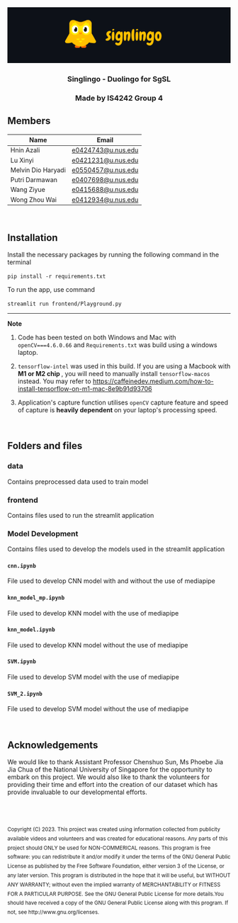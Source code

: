 <div align="center">
  <a>
    <img src="frontend/assets/signlingo-header.png" alt="Signlingo-Header">
  </a>
  <h3 align="center">Singlingo - Duolingo for SgSL </h3>
  <h3> Made by IS4242 Group 4  </h3>
</div>

## Members 

| Name      | Email |
| ----------- | ----------- |
|Hnin Azali  | e0424743@u.nus.edu |
|Lu Xinyi  | e0421231@u.nus.edu  |
|Melvin Dio Haryadi  | e0550457@u.nus.edu |
|Putri Darmawan  | e0407698@u.nus.edu |
|Wang Ziyue  | e0415688@u.nus.edu |
|Wong Zhou Wai | e0412934@u.nus.edu |

<br>

## Installation

Install the necessary packages by running the following command in the terminal

`pip install -r requirements.txt`

To run the app, use command

`streamlit run frontend/Playground.py`

---
<b> Note </b>
1. Code has been tested on both Windows and Mac with `openCV===4.6.0.66` and `Requirements.txt` was build using a windows laptop.

2. `tensorflow-intel` was used in this build. If you are using a Macbook with <b> M1 or M2 chip </b>, you will need to manually install `tensorflow-macos` instead. 
You may refer to https://caffeinedev.medium.com/how-to-install-tensorflow-on-m1-mac-8e9b91d93706

3. Application's capture function utilises `openCV` capture feature and speed of capture is <b> heavily dependent </b> on your laptop's processing speed. 

<br>

## Folders and files

### <b>data</b>

Contains preprocessed data used to train model

### <b>frontend </b>

Contains files used to run the streamlit application

### <b>Model Development </b>

Contains files used to develop the models used in the streamlit application

#### `cnn.ipynb`

File used to develop CNN model with and without the use of mediapipe

#### `knn_model_mp.ipynb`

File used to develop KNN model with the use of mediapipe

#### `knn_model.ipynb`

File used to develop KNN model without the use of mediapipe

#### `SVM.ipynb`

File used to develop SVM model with the use of mediapipe

#### `SVM_2.ipynb`

File used to develop SVM model without the use of mediapipe



<br>


## Acknowledgements

We would like to thank Assistant Professor Chenshuo Sun, Ms Phoebe Jia Jia Chua of the National University of Singapore for the opportunity to embark on this project. We would also like to thank the volunteers for providing their time and effort into the creation of our dataset which has provide invaluable to our developmental efforts. 

<br><br>


<sub>
Copyright (C) 2023. This project was created using information collected from publicity available videos and volunteers and was created for educational reasons. Any parts of this project should ONLY be used for NON-COMMERICAL reasons. This program is free software: you can redistribute it and/or modify it under the terms of the GNU General Public License as published by the Free Software Foundation, either version 3 of the License, or any later version. This program is distributed in the hope that it will be useful, but WITHOUT ANY WARRANTY; without even the implied warranty of MERCHANTABILITY or FITNESS FOR A PARTICULAR PURPOSE. See the GNU General Public License for more details.You should have received a copy of the GNU General Public License along with this program. If not, see http://www.gnu.org/licenses.
</sub>

